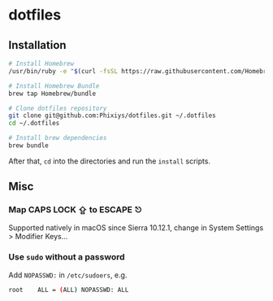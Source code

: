 # dotfiles

## Installation

```bash
# Install Homebrew
/usr/bin/ruby -e "$(curl -fsSL https://raw.githubusercontent.com/Homebrew/install/master/install)"

# Install Homebrew Bundle
brew tap Homebrew/bundle

# Clone dotfiles repository
git clone git@github.com:Phixiys/dotfiles.git ~/.dotfiles
cd ~/.dotfiles

# Install brew dependencies
brew bundle
```

After that, `cd` into the directories and run the `install` scripts.

## Misc

### Map CAPS LOCK ⇪ to ESCAPE ⎋
Supported natively in macOS since Sierra 10.12.1, change in System Settings >
Modifier Keys...

### Use `sudo` without a password
Add `NOPASSWD:` in `/etc/sudoers`, e.g.

```bash
root	ALL = (ALL) NOPASSWD: ALL
```
